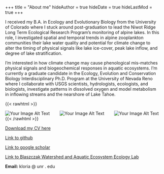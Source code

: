 +++
title = "About me"
hideAuthor = true
hideDate = true
hideLastMod = true
+++


I received my B.A. in Ecology and Evolutionary Biology from the University of Colorado where I stuck around post-graduation to lead the Niwot Ridge Long Term Ecological Research Program’s monitoring of alpine lakes. In this role, I investigated spatial and temporal trends in alpine zooplankton communities their lake water quality and potential for climate change to alter the timing of physical signals like lake ice-cover, peak lake inflow, and degree of lake stratification.

I’m interested in how climate change may cause phenological mis-matches physical signals and biogeochemical responses in aquatic ecosystems. I’m currently a graduate candidate in the Ecology, Evolution and Conservation Biology Interdisciplinary Ph.D. Program at the University of Nevada Reno where I collaborate with USGS scientists, hydrologists, ecologists, and biologists, investigate patterns in dissolved oxygen and model metabolism in inflowing streams and the nearshore of Lake Tahoe.

{{< rawhtml >}}
  <p class="speshal-fancy-custom">
  </p>
  <div style="display: flex; justify-content: space-between;">
    <img src="/Kelly_datd_dl.png" alt="Your Image Alt Text" style="max-width: 29%; height: auto; margin-right: 1%;">
     <img src="/BW_runoff.JPG" alt="Your Image Alt Text" style="max-width: 29%; height: auto; margin-right: 1%;">
    <img src="/Sensor3m.JPG" alt="Your Image Alt Text" style="max-width: 40%; height: auto; margin-right: 1%;">
  </div>
{{< /rawhtml >}}

[Download my CV here](/CV_Loria_Kelly.pdf)

[Link to github](https://github.com/kellyloria)

[Link to google scholar](https://scholar.google.com/citations?user=c8Ul16sAAAAJ&hl=en&authuser=1)

[Link to Blaszczak Watershed and Aquatic Ecosystem Ecology Lab](https://blaszczaklab.weebly.com)

**Email:** kloria @ unr . edu
